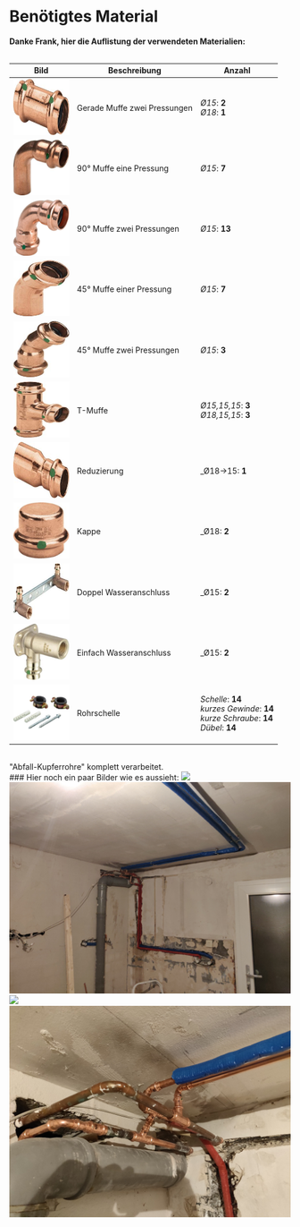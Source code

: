 # Benötigtes Material

**Danke Frank,
hier die Auflistung der verwendeten Materialien:**
<br>
<br>

| Bild | Beschreibung      | Anzahl |
| ----------- | ----------- | ----------- |
|<img src="Images/GeradeMuffe2.jpg" width="100" height="100"> | Gerade Muffe zwei Pressungen | _Ø15_: **2**<br>_Ø18_: **1** |
|<img src="Images/90Muffe1.jpg" width="100" height="100"> | 90° Muffe eine Pressung | _Ø15_: **7** |
|<img src="Images/90Muffe2.jpg" width="100" height="100">| 90° Muffe zwei Pressungen | _Ø15_: **13** |
|<img src="Images/45Muffe1.jpg" width="100" height="100">| 45° Muffe einer Pressung | _Ø15_: **7** |
|<img src="Images/45Muffe2.jpg" width="100" height="100">| 45° Muffe zwei Pressungen | _Ø15_: **3** |
|<img src="Images/T-Muffe.jpg" width="100" height="100">| T-Muffe | _Ø15,15,15_: **3**<br>_Ø18,15,15_: **3** |
|<img src="Images/Reduzierungsmuffe.jpg" width="100" height="100">| Reduzierung | _Ø18->15: **1** |
|<img src="Images/Kappe.jpg" width="100" height="100">| Kappe | _Ø18: **2** |
|<img src="Images/DoppelMantegeeinheit.jpg" width="100" height="100">| Doppel Wasseranschluss | _Ø15: **2** |
|<img src="Images/EinfachWandscheibe.jpg" width="100" height="100">| Einfach Wasseranschluss | _Ø15: **2** |
|<img src="Images/Rohrschelle.jpg" width="100" height="100">| Rohrschelle | _Schelle_: **14**<br>_kurzes Gewinde_: **14**<br>_kurze Schraube_: **14**<br>_Dübel_: **14** |


<br>
"Abfall-Kupferrohre" komplett verarbeitet.
<br>
### Hier noch ein paar Bilder wie es aussieht:

<img src="Images/Final/Final1.jpg">
<img src="Images/Final/Final2.jpg">
<img src="Images/Final/Final3.jpg">
<img src="Images/Final/Final4.jpg">